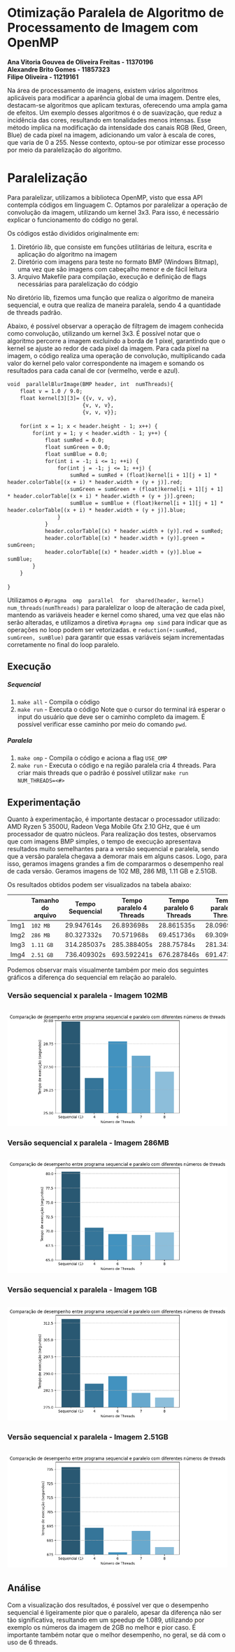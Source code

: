 # Otimização Paralela de Algoritmo de Processamento de Imagem com OpenMP
**Ana Vitoria Gouvea de Oliveira Freitas - 11370196**\
**Alexandre Brito Gomes - 11857323**\
**Filipe Oliveira - 11219161**

Na área de processamento de imagens, existem vários algoritmos aplicáveis para modificar a aparência global de uma imagem. Dentre eles, destacam-se algoritmos que aplicam texturas, oferecendo uma ampla gama de efeitos. Um exemplo desses algoritmos é o de suavização, que reduz a incidência das cores, resultando em tonalidades menos intensas. Esse método implica na modificação da intensidade dos canais RGB (Red, Green, Blue) de cada pixel na imagem, adicionando um valor à escala de cores, que varia de 0 a 255. Nesse contexto, optou-se por otimizar esse processo por meio da paralelização do algoritmo.


# Paralelização

Para paralelizar, utilizamos a biblioteca OpenMP, visto que essa API contempla códigos em linguagem C. Optamos por paralelizar a operação de convolução da imagem, utilizando um kernel 3x3. Para isso, é necessário explicar o funcionamento do código no geral. 

Os códigos estão divididos originalmente em: 
1. Diretório *lib*, que consiste em funções utilitárias de leitura, escrita e aplicação do algoritmo na imagem
2. Diretório com imagens para teste no formato BMP (Windows Bitmap), uma vez que são imagens com cabeçalho menor e de fácil leitura
3. Arquivo Makefile para compilação, execução e definição de flags necessárias para paralelização do códgio 

No diretório lib, fizemos uma função que realiza o algoritmo de maneira sequencial, e outra que realiza de maneira paralela, sendo 4 a quantidade de threads padrão.

Abaixo, é possível observar a operação de filtragem de imagem conhecida como convolução, utilizando um kernel 3x3. É possível notar que o algoritmo percorre a imagem excluindo a borda de 1 pixel, garantindo que o kernel se ajuste ao redor de cada pixel da imagem. Para cada pixel na imagem, o código realiza uma operação de convolução, multiplicando cada valor do kernel pelo valor correspondente na imagem e somando os resultados para cada canal de cor (vermelho, verde e azul).

```
void  parallelBlurImage(BMP header, int  numThreads){
    float v = 1.0 / 9.0;
	float kernel[3][3]= {{v, v, v},
						{v, v, v},
						{v, v, v}};

	for(int x = 1; x < header.height - 1; x++) {					
		for(int y = 1; y < header.width - 1; y++) {
			float sumRed = 0.0;
			float sumGreen = 0.0;
			float sumBlue = 0.0;
			for(int i = -1; i <= 1; ++i) {
				for(int j = -1; j <= 1; ++j) {	
					sumRed = sumRed + (float)kernel[i + 1][j + 1] * header.colorTable[(x + i) * header.width + (y + j)].red;
					sumGreen = sumGreen + (float)kernel[i + 1][j + 1] * header.colorTable[(x + i) * header.width + (y + j)].green;
					sumBlue = sumBlue + (float)kernel[i + 1][j + 1] * header.colorTable[(x + i) * header.width + (y + j)].blue;
				}
			}
			header.colorTable[(x) * header.width + (y)].red = sumRed;
			header.colorTable[(x) * header.width + (y)].green = sumGreen;
			header.colorTable[(x) * header.width + (y)].blue = sumBlue;
		}
	}

}
```
Utilizamos o `#pragma  omp  parallel  for  shared(header, kernel) num_threads(numThreads)` para paralelizar o loop de alteração de cada pixel, mantendo as variáveis header e kernel como shared, uma vez que elas não serão alteradas, e utilizamos a diretiva `#pragma omp simd` para indicar que as operações no loop podem ser vetorizadas. e `reduction(+:sumRed, sumGreen, sumBlue)` para garantir que essas variáveis sejam incrementadas corretamente no final do loop paralelo. 

## Execução

##### Sequencial

1. `make all` - Compila o código
2. `make run` - Executa o código
Note que o cursor do terminal irá esperar o input do usuário que deve ser o caminho completo da imagem. É possível verificar esse caminho por meio do comando `pwd`.

##### Paralela
1. `make omp` - Compila o código e aciona a flag `USE_OMP`
2. `make run` - Executa o código e na região paralela cria 4 threads. Para criar mais threads que o padrão é possível utilizar `make run NUM_THREADS=<#>`

## Experimentação

Quanto à experimentação, é importante destacar o processador utilizado: AMD Ryzen 5 3500U, Radeon Vega Mobile Gfx 2.10 GHz, que  é um processador de quatro núcleos. Para realização dos testes, observamos que com imagens BMP simples, o tempo de execução apresentava resultados muito semelhantes para a versão sequencial e paralela, sendo que a versão paralela chegava a demorar mais em alguns casos. Logo, para isso, geramos imagens grandes a fim de compararmos o desempenho real de cada versão. Geramos imagens de 102 MB, 286 MB, 1.11 GB e 2.51GB.  

Os resultados obtidos podem ser visualizados na tabela abaixo:


|                |Tamanho do arquivo                          |Tempo Sequencial| Tempo paralelo 4 Threads |  Tempo paralelo 6 Threads | Tempo paralelo 7 Threads |Tempo paralelo 8 Threads
|--|--|--|--|--|--|--|
|Img1|`102 MB`            |29.947614s|26.893698s|28.861535s|28.096920s|27.222799s
|Img2|`286 MB`|80.327332s|70.571968s|69.451736s|69.309054s|69.738661s
|Img3|`1.11 GB`|314.285037s| 285.388405s| 288.75784s|281.343241s|279.237382s| 
|Img4|`2.51 GB`|736.409302s|693.592241s| 676.287846s| 691.473114s| 680.071006s

Podemos observar mais visualmente também por meio dos seguintes gráficos a diferença do sequencial em relação ao paralelo. 

### Versão sequencial x paralela - Imagem 102MB
![Alt text](/results/result_102mb.png )
---

### Versão sequencial x paralela - Imagem 286MB
![Alt text](/results/result_286mb.png )
---

### Versão sequencial x paralela - Imagem 1GB
![Alt text](/results/result_1gb.png )
--- 

### Versão sequencial x paralela - Imagem 2.51GB
![Alt text](/results/result_2gb.png )
---

## Análise
Com a visualização dos resultados, é possível ver que o desempenho sequencial é ligeiramente pior que o paralelo, apesar da diferença não ser tão significativa, resultando em um speedup de 1.089, utilizando por exemplo os números da imagem de 2GB no melhor e pior caso. É importante também notar que o melhor desempenho, no geral, se dá com o uso de 6 threads.
